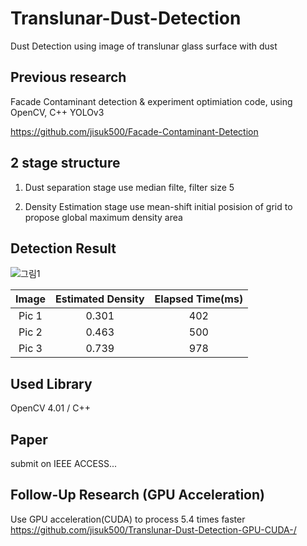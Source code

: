 # Translunar-Dust-Detection

Dust Detection using image of translunar glass surface with dust

## Previous research

Facade Contaminant detection & experiment optimiation code, using OpenCV, C++ YOLOv3

https://github.com/jisuk500/Facade-Contaminant-Detection

## 2 stage structure

1. Dust separation stage
use median filte, filter size 5

2. Density Estimation stage
use mean-shift initial posision of grid to propose global maximum density area

## Detection Result

![그림1](https://user-images.githubusercontent.com/62084431/103011839-f2b35680-457d-11eb-9e39-0d9bff6c4094.png)

|Image|Estimated Density|Elapsed Time(ms)|
|:-:|:-:|:-:|
|Pic 1|0.301|402|
|Pic 2|0.463|500|
|Pic 3|0.739|978|


## Used Library
OpenCV 4.01 / C++

## Paper
submit on IEEE ACCESS...

## Follow-Up Research (GPU Acceleration)

Use GPU acceleration(CUDA) to process 5.4 times faster
https://github.com/jisuk500/Translunar-Dust-Detection-GPU-CUDA-/
